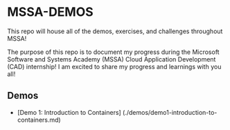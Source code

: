 # MSSA-DEMOS
This repo will house all of the demos, exercises, and challenges throughout MSSA!

The purpose of this repo is to document my progress during the Microsoft Software and Systems Academy (MSSA) Cloud Application Development (CAD) internship!
I am excited to share my progress and learnings with you all!

## Demos
- [Demo 1: Introduction to Containers] (./demos/demo1-introduction-to-containers.md)
